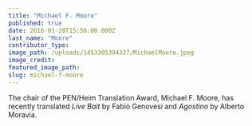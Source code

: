 ```yaml
---
title: "Michael F. Moore"
published: true
date: 2016-01-20T15:56:00.000Z
last_name: "Moore"
contributor_type:
image_path: /uploads/1453305394327/MichaelMoore.jpeg
image_credit:
featured_image_path:
slug: michael-f-moore
---
```


The chair of the PEN/Heim Translation Award, Michael F. Moore, has recently translated _Live Bait_ by Fabio Genovesi and _Agostino_ by Alberto Moravia.

